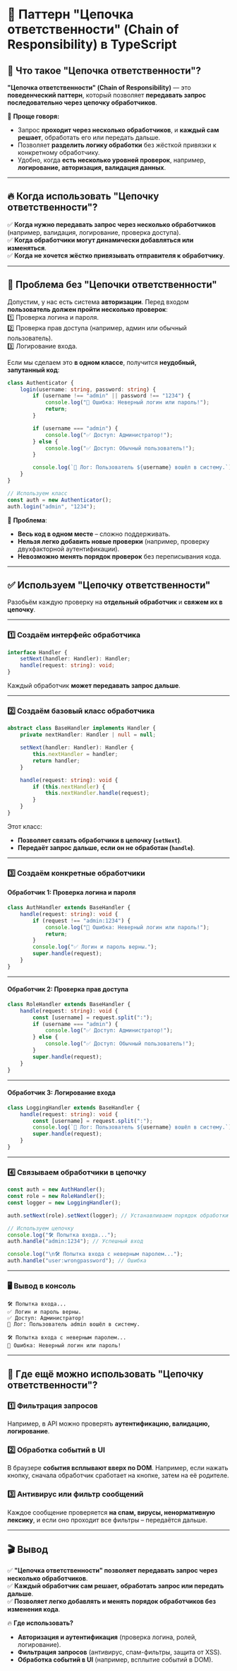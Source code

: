 # 🔗 **Паттерн "Цепочка ответственности" (Chain of Responsibility) в TypeScript**  

## 🎯 **Что такое "Цепочка ответственности"?**  

**"Цепочка ответственности" (Chain of Responsibility)** — это **поведенческий паттерн**, который позволяет **передавать запрос последовательно через цепочку обработчиков**.  

📌 **Проще говоря:**  
- Запрос **проходит через несколько обработчиков**, и **каждый сам решает**, обработать его или передать дальше.  
- Позволяет **разделить логику обработки** без жёсткой привязки к конкретному обработчику.  
- Удобно, когда **есть несколько уровней проверок**, например, **логирование, авторизация, валидация данных**.  

---

## 🔥 **Когда использовать "Цепочку ответственности"?**  

✅ **Когда нужно передавать запрос через несколько обработчиков** (например, валидация, логирование, проверка доступа).  
✅ **Когда обработчики могут динамически добавляться или изменяться**.  
✅ **Когда не хочется жёстко привязывать отправителя к обработчику**.  

---

## 🚨 **Проблема без "Цепочки ответственности"**  

Допустим, у нас есть система **авторизации**. Перед входом **пользователь должен пройти несколько проверок**:  
1️⃣ Проверка логина и пароля.  
2️⃣ Проверка прав доступа (например, админ или обычный пользователь).  
3️⃣ Логирование входа.  

Если мы сделаем это **в одном классе**, получится **неудобный, запутанный код**:  

```typescript
class Authenticator {
    login(username: string, password: string) {
        if (username !== "admin" || password !== "1234") {
            console.log("🚫 Ошибка: Неверный логин или пароль!");
            return;
        }

        if (username === "admin") {
            console.log("✅ Доступ: Администратор!");
        } else {
            console.log("✅ Доступ: Обычный пользователь!");
        }

        console.log(`📜 Лог: Пользователь ${username} вошёл в систему.`);
    }
}

// Используем класс
const auth = new Authenticator();
auth.login("admin", "1234");
```

📌 **Проблема**:  
- **Весь код в одном месте** – сложно поддерживать.  
- **Нельзя легко добавить новые проверки** (например, проверку двухфакторной аутентификации).  
- **Невозможно менять порядок проверок** без переписывания кода.  

---

## ✅ **Используем "Цепочку ответственности"**  

Разобьём каждую проверку на **отдельный обработчик** и **свяжем их в цепочку**.  

---

### **1️⃣ Создаём интерфейс обработчика**  

```typescript
interface Handler {
    setNext(handler: Handler): Handler;
    handle(request: string): void;
}
```

Каждый обработчик **может передавать запрос дальше**.

---

### **2️⃣ Создаём базовый класс обработчика**  

```typescript
abstract class BaseHandler implements Handler {
    private nextHandler: Handler | null = null;

    setNext(handler: Handler): Handler {
        this.nextHandler = handler;
        return handler;
    }

    handle(request: string): void {
        if (this.nextHandler) {
            this.nextHandler.handle(request);
        }
    }
}
```

Этот класс:  
- **Позволяет связать обработчики в цепочку (`setNext`)**.  
- **Передаёт запрос дальше, если он не обработан (`handle`)**.  

---

### **3️⃣ Создаём конкретные обработчики**  

#### **Обработчик 1: Проверка логина и пароля**  

```typescript
class AuthHandler extends BaseHandler {
    handle(request: string): void {
        if (request !== "admin:1234") {
            console.log("🚫 Ошибка: Неверный логин или пароль!");
            return;
        }
        console.log("✅ Логин и пароль верны.");
        super.handle(request);
    }
}
```

---

#### **Обработчик 2: Проверка прав доступа**  

```typescript
class RoleHandler extends BaseHandler {
    handle(request: string): void {
        const [username] = request.split(":");
        if (username === "admin") {
            console.log("✅ Доступ: Администратор!");
        } else {
            console.log("✅ Доступ: Обычный пользователь!");
        }
        super.handle(request);
    }
}
```

---

#### **Обработчик 3: Логирование входа**  

```typescript
class LoggingHandler extends BaseHandler {
    handle(request: string): void {
        const [username] = request.split(":");
        console.log(`📜 Лог: Пользователь ${username} вошёл в систему.`);
        super.handle(request);
    }
}
```

---

### **4️⃣ Связываем обработчики в цепочку**  

```typescript
const auth = new AuthHandler();
const role = new RoleHandler();
const logger = new LoggingHandler();

auth.setNext(role).setNext(logger); // Устанавливаем порядок обработки

// Используем цепочку
console.log("🛠 Попытка входа...");
auth.handle("admin:1234"); // Успешный вход

console.log("\n🛠 Попытка входа с неверным паролем...");
auth.handle("user:wrongpassword"); // Ошибка
```

---

### 🖥 **Вывод в консоль**  

```
🛠 Попытка входа...
✅ Логин и пароль верны.
✅ Доступ: Администратор!
📜 Лог: Пользователь admin вошёл в систему.

🛠 Попытка входа с неверным паролем...
🚫 Ошибка: Неверный логин или пароль!
```

---

## 🚀 **Где ещё можно использовать "Цепочку ответственности"?**  

### **1️⃣ Фильтрация запросов**  
Например, в API можно проверять **аутентификацию, валидацию, логирование**.

### **2️⃣ Обработка событий в UI**  
В браузере **события всплывают вверх по DOM**. Например, если нажать кнопку, сначала обработчик сработает на кнопке, затем на её родителе.

### **3️⃣ Антивирус или фильтр сообщений**  
Каждое сообщение проверяется **на спам, вирусы, ненормативную лексику**, и если оно проходит все фильтры – передаётся дальше.

---

## 🎬 **Вывод**  

✅ **"Цепочка ответственности" позволяет передавать запрос через несколько обработчиков**.  
✅ **Каждый обработчик сам решает, обработать запрос или передать дальше**.  
✅ **Позволяет легко добавлять и менять порядок обработчиков без изменения кода**.  

🔥 **Где использовать?**  
- **Авторизация и аутентификация** (проверка логина, ролей, логирование).  
- **Фильтрация запросов** (антивирус, спам-фильтры, защита от XSS).  
- **Обработка событий в UI** (например, всплытие событий в DOM).  

